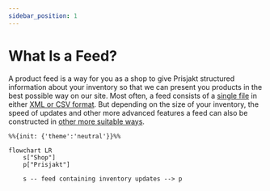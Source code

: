 ```yaml
---
sidebar_position: 1
---
```

# What Is a Feed?

A product feed is a way for you as a shop to give Prisjakt structured information about your inventory so that we can present you products in the best possible way on our site. Most often, a feed consists of a [single file](/types-of-feeds/pull/feed.md) in either [XML or CSV format](/types-of-feeds/pull/file-formats/index.md). But depending on the size of your inventory, the speed of updates and other more advanced features a feed can also be constructed in [other more suitable ways](/types-of-feeds/index.md).

```mermaid
%%{init: {'theme':'neutral'}}%%

flowchart LR
    s["Shop"]
    p["Prisjakt"]

    s -- feed containing inventory updates --> p
```
